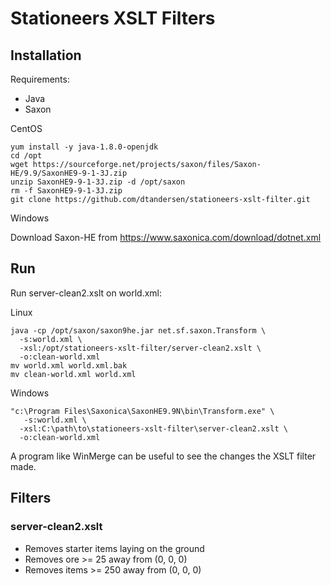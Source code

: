 # Stationeers XSLT Filters

## Installation

Requirements:

* Java
* Saxon

CentOS

```
yum install -y java-1.8.0-openjdk
cd /opt
wget https://sourceforge.net/projects/saxon/files/Saxon-HE/9.9/SaxonHE9-9-1-3J.zip
unzip SaxonHE9-9-1-3J.zip -d /opt/saxon
rm -f SaxonHE9-9-1-3J.zip
git clone https://github.com/dtandersen/stationeers-xslt-filter.git
```

Windows

Download Saxon-HE from https://www.saxonica.com/download/dotnet.xml

## Run

Run server-clean2.xslt on world.xml:

Linux

```
java -cp /opt/saxon/saxon9he.jar net.sf.saxon.Transform \
  -s:world.xml \
  -xsl:/opt/stationeers-xslt-filter/server-clean2.xslt \
  -o:clean-world.xml
mv world.xml world.xml.bak
mv clean-world.xml world.xml
```

Windows

```
"c:\Program Files\Saxonica\SaxonHE9.9N\bin\Transform.exe" \
   -s:world.xml \
  -xsl:C:\path\to\stationeers-xslt-filter\server-clean2.xslt \
  -o:clean-world.xml
```

A program like WinMerge can be useful to see the changes the XSLT filter made.

## Filters

### server-clean2.xslt

* Removes starter items laying on the ground
* Removes ore >= 25 away from (0, 0, 0)
* Removes items >= 250 away from (0, 0, 0)
